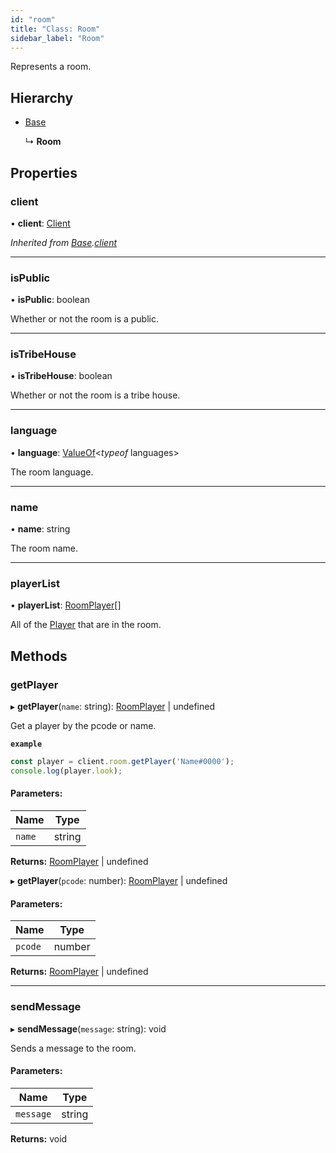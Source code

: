 ```yaml
---
id: "room"
title: "Class: Room"
sidebar_label: "Room"
---
```


Represents a room.

## Hierarchy

* [Base](base.md)

  ↳ **Room**

## Properties

### client

•  **client**: [Client](client.md)

*Inherited from [Base](base.md).[client](base.md#client)*

___

### isPublic

•  **isPublic**: boolean

Whether or not the room is a public.

___

### isTribeHouse

•  **isTribeHouse**: boolean

Whether or not the room is a tribe house.

___

### language

•  **language**: [ValueOf](../globals.md#valueof)<*typeof* languages\>

The room language.

___

### name

•  **name**: string

The room name.

___

### playerList

•  **playerList**: [RoomPlayer](roomplayer.md)[]

All of the [Player](player.md) that are in the room.

## Methods

### getPlayer

▸ **getPlayer**(`name`: string): [RoomPlayer](roomplayer.md) \| undefined

Get a player by the pcode or name.

**`example`** 
```js
const player = client.room.getPlayer('Name#0000');
console.log(player.look);
```

#### Parameters:

Name | Type |
------ | ------ |
`name` | string |

**Returns:** [RoomPlayer](roomplayer.md) \| undefined

▸ **getPlayer**(`pcode`: number): [RoomPlayer](roomplayer.md) \| undefined

#### Parameters:

Name | Type |
------ | ------ |
`pcode` | number |

**Returns:** [RoomPlayer](roomplayer.md) \| undefined

___

### sendMessage

▸ **sendMessage**(`message`: string): void

Sends a message to the room.

#### Parameters:

Name | Type |
------ | ------ |
`message` | string |

**Returns:** void
